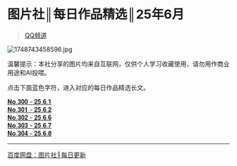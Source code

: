 # 图片社║每日作品精选║25年6月
> [QQ频道]()  

![1748743458596.jpg](https://wp-cdn.4ce.cn/v2/aPRwZ1p.jpeg)  

温馨提示：本社分享的图片均来自互联网，仅供个人学习收藏使用，请勿用作商业用途和AI投喂。 
 
点击下面蓝色字符，进入对应的每日作品精选长文。

[𝐍𝐨.𝟑𝟎𝟎 - 𝟐𝟓.𝟔.𝟏](https://pd.qq.com/s/fn2x93amu)  
[𝐍𝐨.𝟑𝟎𝟏 - 𝟐𝟓.𝟔.𝟐](https://pd.qq.com/s/5pmir3dnx)  
[𝐍𝐨.𝟑𝟎𝟐 - 𝟐𝟓.𝟔.𝟔](https://pd.qq.com/s/65ueehvc5)  
[𝐍𝐨.𝟑𝟎𝟑 - 𝟐𝟓.𝟔.𝟕](https://pd.qq.com/s/1e5xvz0d6)  
[𝐍𝐨.𝟑𝟎𝟒 - 𝟐𝟓.𝟔.𝟖](https://pd.qq.com/s/z9lujbkc)  
- - -
[百度网盘：图片社║每日更新](https://pan.baidu.com/s/1gfkYIfZHgidxCGMfjr7JeA?pwd=HUDA)  